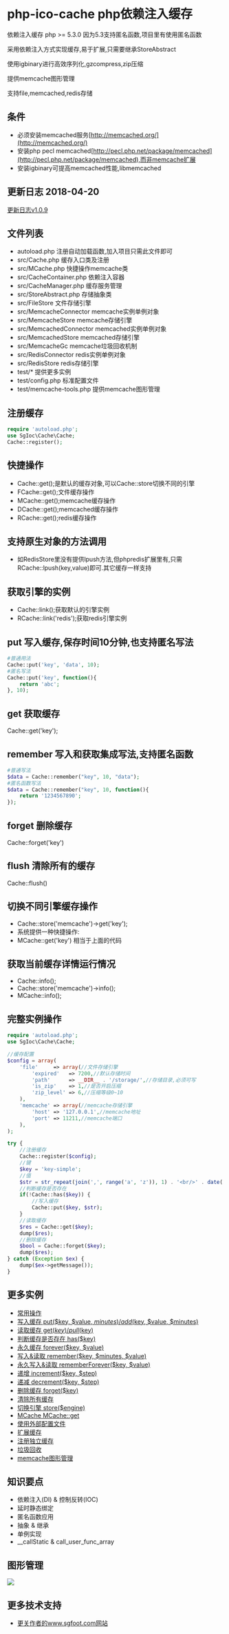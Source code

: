 # php-ico-cache php依赖注入缓存

依赖注入缓存 php >= 5.3.0 因为5.3支持匿名函数,项目里有使用匿名函数

采用依赖注入方式实现缓存,易于扩展,只需要继承StoreAbstract

使用igbinary进行高效序列化,gzcompress,zip压缩

提供memcache图形管理

支持file,memcached,redis存储

## 条件
- 必须安装memcached服务[http://memcached.org/](http://memcached.org/)
- 安装php pecl memcached[http://pecl.php.net/package/memcached](http://pecl.php.net/package/memcached),而非memcache扩展
- 安装igbinary可提高memcached性能,libmemcached



## 更新日志 2018-04-20
[更新日志v1.0.9](CHANGELOG.md)

## 文件列表
- autoload.php 注册自动加载函数,加入项目只需此文件即可
- src/Cache.php 缓存入口类及注册
- src/MCache.php 快捷操作memcache类
- src/CacheContainer.php 依赖注入容器
- src/CacheManager.php 缓存服务管理
- src/StoreAbstract.php 存储抽象类
- src/FileStore 文件存储引擎
- src/MemcacheConnector memcache实例单例对象
- src/MemcacheStore memcache存储引擎
- src/MemcachedConnector memcached实例单例对象
- src/MemcachedStore memcached存储引擎
- src/MemcacheGc memcache垃圾回收机制
- src/RedisConnector redis实例单例对象
- src/RedisStore redis存储引擎
- test/* 提供更多实例
- test/config.php 标准配置文件
- test/memcache-tools.php 提供memcache图形管理

## 注册缓存
```php
require 'autoload.php';
use SgIoc\Cache\Cache;
Cache::register();
```

## 快捷操作
- Cache::get();是默认的缓存对象,可以Cache::store切换不同的引擎 
- FCache::get();文件缓存操作
- MCache::get();memcache缓存操作
- DCache::get();memcached缓存操作
- RCache::get();redis缓存操作

## 支持原生对象的方法调用
- 如RedisStore里没有提供lpush方法,但phpredis扩展里有,只需RCache::lpush(key,value)即可.其它缓存一样支持 

## 获取引擎的实例
- Cache::link();获取默认的引擎实例
- RCache::link('redis');获取redis引擎实例 

## put 写入缓存,保存时间10分钟,也支持匿名写法
```php
#普通用法
Cache::put('key', 'data', 10);
#匿名写法
Cache::put('key', function(){
    return 'abc';
}, 10);
```

## get 获取缓存
Cache::get('key');

## remember 写入和获取集成写法,支持匿名函数
```php
#普通写法
$data = Cache::remember("key", 10, "data");
#匿名函数写法 
$data = Cache::remember("key", 10, function(){  
    return '1234567890';
});
```

## forget 删除缓存
Cache::forget('key')

## flush 清除所有的缓存
Cache::flush()

## 切换不同引擎缓存操作
- Cache::store('memcache')->get('key');
- 系统提供一种快捷操作:
- MCache::get('key') 相当于上面的代码

## 获取当前缓存详情运行情况 
- Cache::info();
- Cache::store('memcache')->info();
- MCache::info();


## 完整实例操作
```php
require 'autoload.php';
use SgIoc\Cache\Cache;

//缓存配置
$config = array(
    'file'     => array(//文件存储引擎
        'expired'   => 7200,//默认存储时间
        'path'      => __DIR__ . '/storage/',//存储目录,必须可写
        'is_zip'    => 1,//是否开启压缩
        'zip_level' => 6,//压缩等级0~10
    ),
    'memcache' => array(//memcache存储引擎
        'host' => '127.0.0.1',//memcache地址
        'port' => 11211,//memcache端口
    ),
);

try {
    //注册缓存
    Cache::register($config);
    //键
    $key = 'key-simple';
    //值
    $str = str_repeat(join(',', range('a', 'z')), 1) . '<br/>' . date('H:i:s');
    //判断缓存是否存在
    if(!Cache::has($key)) {
        //写入缓存
        Cache::put($key, $str);
    }
    //读取缓存
    $res = Cache::get($key);
    dump($res);
    //删除缓存
    $bool = Cache::forget($key);
    dump($res);
} catch (Exception $ex) {
    dump($ex->getMessage());
}
```


## 更多实例
- [常用操作](test/exa-simple.php)
- [写入缓存 put($key, $value, $minutes)/add($key, $value, $minutes)](test/exa-add-put.php)
- [读取缓存 get($key)/pull($key)](test/exa-get-pull.php)
- [判断缓存是否存在 has($key)](test/exa-has.php)
- [永久缓存 forever($key, $value)](test/exa-forever.php)
- [写入&读取 remember($key, $minutes, $value)](test/exa-remember.php)
- [永久写入&读取 rememberForever($key, $value)](test/exa-rememberForever.php)
- [递增 increment($key, $step)](test/exa-increment.php)
- [递减 decrement($key, $step)](test/exa-decrement.php)
- [删除缓存 forget($key)](test/exa-forget.php)
- [清除所有缓存](test/exa-flush.php)
- [切换引擎 store($engine)](test/exa-store.php)
- [MCache MCache::get](test/exa-mcache.php)
- [使用外部配置文件](test/exa-config.php)
- [扩展缓存](test/exa-extends.php)
- [注册独立缓存](test/exa-register.php)
- [垃圾回收](test/exa-gc.php)
- [memcache图形管理](test/memcache-tools.php)

## 知识要点
- 依赖注入(DI) & 控制反转(IOC)
- 延时静态绑定
- 匿名函数应用
- 抽象 & 继承
- 单例实现
- __callStatic & call_user_func_array

## 图形管理
![](asset/memcache-tools.png)

## 更多技术支持
- [更关作者的www.sgfoot.com网站](http://www.sgfoot.com)